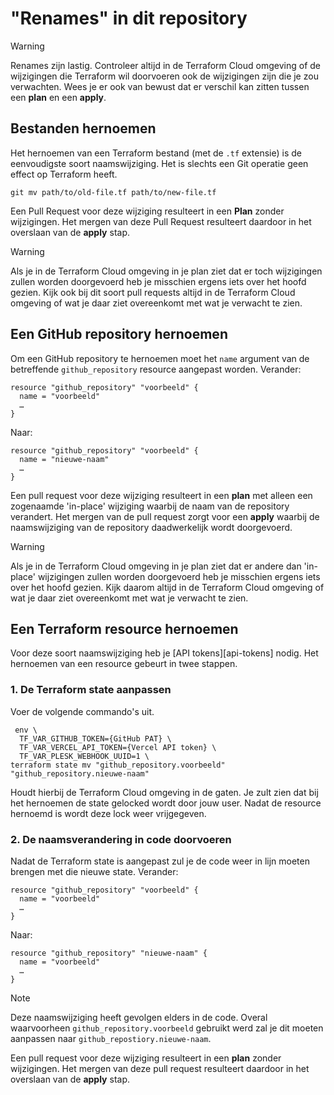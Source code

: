 # "Renames" in dit repository

> [!WARNING]  
> Renames zijn lastig. Controleer altijd in de Terraform Cloud omgeving of de wijzigingen die Terraform wil doorvoeren
> ook de wijzigingen zijn die je zou verwachten. Wees je er ook van bewust dat er verschil kan zitten tussen een
> **plan** en een **apply**.

## Bestanden hernoemen

Het hernoemen van een Terraform bestand (met de `.tf` extensie) is de eenvoudigste soort naamswijziging. Het is slechts
een Git operatie geen effect op Terraform heeft.

```shell
git mv path/to/old-file.tf path/to/new-file.tf
```

Een Pull Request voor deze wijziging resulteert in een **Plan** zonder wijzigingen. Het mergen van deze Pull Request
resulteert daardoor in het overslaan van de **apply** stap.

> [!WARNING]  
> Als je in de Terraform Cloud omgeving in je plan ziet dat er toch wijzigingen zullen worden doorgevoerd heb je
> misschien ergens iets over het hoofd gezien. Kijk ook bij dit soort pull requests altijd in de Terraform Cloud
> omgeving of wat je daar ziet overeenkomt met wat je verwacht te zien.

## Een GitHub repository hernoemen

Om een GitHub repository te hernoemen moet het `name` argument van de betreffende `github_repository` resource aangepast
worden. Verander:

```HCL
resource "github_repository" "voorbeeld" {
  name = "voorbeeld"
  …
}
```

Naar:

```HCL
resource "github_repository" "voorbeeld" {
  name = "nieuwe-naam"
  …
}
```

Een pull request voor deze wijziging resulteert in een **plan** met alleen een zogenaamde 'in-place' wijziging waarbij
de naam van de repository verandert. Het mergen van de pull request zorgt voor een **apply** waarbij de naamswijziging
van de repository daadwerkelijk wordt doorgevoerd.

> [!WARNING]  
> Als je in de Terraform Cloud omgeving in je plan ziet dat er andere dan 'in-place' wijzigingen zullen worden
> doorgevoerd heb je misschien ergens iets over het hoofd gezien. Kijk daarom altijd in de Terraform Cloud omgeving of
> wat je daar ziet overeenkomt met wat je verwacht te zien.

## Een Terraform resource hernoemen

Voor deze soort naamswijziging heb je [API tokens][api-tokens] nodig. Het hernoemen van een resource gebeurt in twee
stappen.

### 1. De Terraform state aanpassen

Voer de volgende commando's uit.

```shell
 env \
  TF_VAR_GITHUB_TOKEN={GitHub PAT} \
  TF_VAR_VERCEL_API_TOKEN={Vercel API token} \
  TF_VAR_PLESK_WEBHOOK_UUID=1 \
terraform state mv "github_repository.voorbeeld" "github_repository.nieuwe-naam"
```

Houdt hierbij de Terraform Cloud omgeving in de gaten. Je zult zien dat bij het hernoemen de state gelocked wordt door
jouw user. Nadat de resource hernoemd is wordt deze lock weer vrijgegeven.

### 2. De naamsverandering in code doorvoeren

Nadat de Terraform state is aangepast zul je de code weer in lijn moeten brengen met die nieuwe state. Verander:

```HCL
resource "github_repository" "voorbeeld" {
  name = "voorbeeld"
  …
}
```

Naar:

```HCL
resource "github_repository" "nieuwe-naam" {
  name = "voorbeeld"
  …
}
```

> [!NOTE]  
> Deze naamswijziging heeft gevolgen elders in de code. Overal waarvoorheen `github_repository.voorbeeld` gebruikt werd
> zal je dit moeten aanpassen naar `github_repostiory.nieuwe-naam`.

Een pull request voor deze wijziging resulteert in een **plan** zonder wijzigingen. Het mergen van deze pull request
resulteert daardoor in het overslaan van de **apply** stap.
